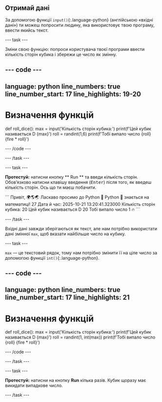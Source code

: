 ## Отримай дані

За допомогою функції `input()`{:.language-python} (англійською «вхідні дані») ти можеш попросити людину, яка використовує твою програму, ввести якийсь текст.

--- task ---

Зміни свою функцію: попроси користувача твоєї програми ввести кількість сторін кубика і збережи це число як змінну.

--- code ---
---
language: python line_numbers: true line_number_start: 17
line_highlights: 19-20
---
# Визначення функцій
def roll_dice(): max = input('Кількість сторін кубика:') print(f'Цей кубик називається D {max}') roll = randint(1,6) print(f'Тобі випало число {roll} {fire * roll}')

--- /code ---

--- /task ---

--- task ---

**Протестуй:** натисни кнопку ** Run ** та введи кількість сторін. Обовʼязково натисни клавішу введення (<kbd>Enter</kbd>) після того, як введеш кількість сторін. Ось що ти маєш побачити.

<div class="c-project-output">
```
Привіт, 🌍🌎🌏
Ласкаво просимо до Python 🐍
Python 🐍 знається на математиці!
27
Дата й час: 2025-10-21 13:20:41.323000
Кількість сторін кубика:
20 
Цей кубик називається D 20
Тобі випало число 1 🔥
```

--- /task ---

Вхідні дані завжди зберігаються як текст, але нам потрібно використати дані змінної `max`, щоб вказати найбільше число на кубику.

--- task ---

`max` — це текстовий рядок, тому нам потрібно змінити її на ціле число за допомогою функції `int()`{:.language-python}.


--- code ---
---
language: python line_numbers: true line_number_start: 17
line_highlights: 21
---
# Визначення функцій
def roll_dice(): max = input('Кількість сторін кубика:') print(f'Цей кубик називається D {max}') roll = randint(1, int(max)) print(f'Тобі випало число {roll} {fire * roll}')

--- /code ---

--- /task ---

--- task ---

**Протестуй:** натисни на кнопку **Run** кілька разів. Кубик щоразу має викидати випадкове число.

--- /task ---


